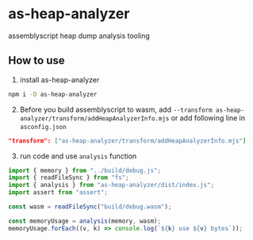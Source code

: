 # as-heap-analyzer

assemblyscript heap dump analysis tooling

## How to use

1. install as-heap-analyzer

```bash
npm i -D as-heap-analyzer
```

2. Before you build assemblyscript to wasm, add `--transform as-heap-analyzer/transform/addHeapAnalyzerInfo.mjs`
   or add following line in `asconfig.json`

```json
"transform": ["as-heap-analyzer/transform/addHeapAnalyzerInfo.mjs"]
```

3. run code and use `analysis` function

```js
import { memory } from "../build/debug.js";
import { readFileSync } from "fs";
import { analysis } from "as-heap-analyzer/dist/index.js";
import assert from "assert";

const wasm = readFileSync("build/debug.wasm");

const memoryUsage = analysis(memory, wasm);
memoryUsage.forEach((v, k) => console.log(`${k} use ${v} bytes`));
```
